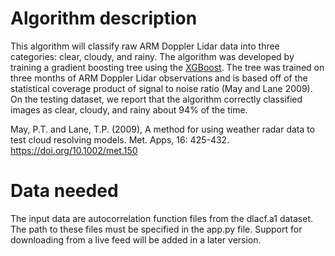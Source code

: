 # Algorithm description

This algorithm will classify raw ARM Doppler Lidar data into three categories: clear, cloudy, and rainy. The algorithm was developed by training a gradient boosting tree using the [XGBoost](https://xgboost.readthedocs.io). The tree was trained on three months of ARM Doppler Lidar observations and is based off of the statistical coverage product of signal to noise ratio (May and Lane 2009). On the testing dataset, we report that the algorithm correctly classified images as clear, cloudy, and rainy about 94% of the time.

May, P.T. and Lane, T.P. (2009), A method for using weather radar data to test cloud resolving models. Met. Apps, 16: 425-432. https://doi.org/10.1002/met.150

# Data needed

The input data are autocorrelation function files from the dlacf.a1 dataset. The path to these files must be specified in the app.py file. Support for downloading from a live feed will be added in a later version.

